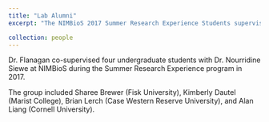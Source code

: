 ```yaml
---
title: "Lab Alumni"
excerpt: "The NIMBioS 2017 Summer Research Experience Students supervised by Dr. Flanagan"

collection: people
---
```


Dr. Flanagan co-supervised four undergraduate students with Dr. Nourridine Siewe at NIMBioS during the Summer Research Experience program in 2017.

The group included Sharee Brewer (Fisk University), Kimberly Dautel (Marist College), Brian Lerch (Case Western Reserve University), and Alan Liang (Cornell University).

[]("/images/sre2017_birdproj_700x534.png")
